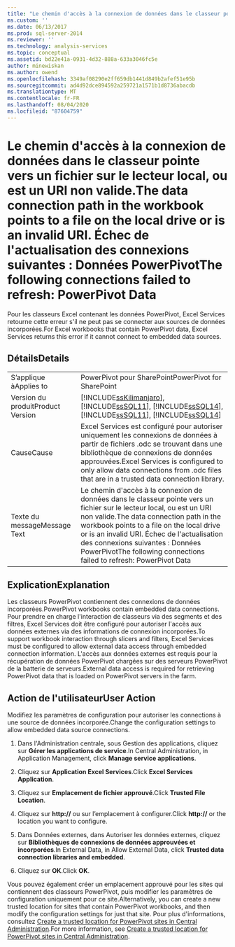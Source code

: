 ```yaml
---
title: "Le chemin d'accès à la connexion de données dans le classeur pointe vers un fichier sur le lecteur local, ou est un URI non valide. Échec de l’actualisation des connexions suivantes : données PowerPivot | Microsoft Docs"
ms.custom: ''
ms.date: 06/13/2017
ms.prod: sql-server-2014
ms.reviewer: ''
ms.technology: analysis-services
ms.topic: conceptual
ms.assetid: bd22e41a-0931-4d32-888a-633a3046fc5e
author: minewiskan
ms.author: owend
ms.openlocfilehash: 3349af08290e2ff659db1441d849b2afef51e95b
ms.sourcegitcommit: ad4d92dce894592a259721a1571b1d8736abacdb
ms.translationtype: MT
ms.contentlocale: fr-FR
ms.lasthandoff: 08/04/2020
ms.locfileid: "87604759"
---
```

# <a name="the-data-connection-path-in-the-workbook-points-to-a-file-on-the-local-drive-or-is-an-invalid-uri-the-following-connections-failed-to-refresh-powerpivot-data"></a><span data-ttu-id="348ec-103">Le chemin d'accès à la connexion de données dans le classeur pointe vers un fichier sur le lecteur local, ou est un URI non valide.</span><span class="sxs-lookup"><span data-stu-id="348ec-103">The data connection path in the workbook points to a file on the local drive or is an invalid URI.</span></span> <span data-ttu-id="348ec-104">Échec de l'actualisation des connexions suivantes : Données PowerPivot</span><span class="sxs-lookup"><span data-stu-id="348ec-104">The following connections failed to refresh: PowerPivot Data</span></span>
  <span data-ttu-id="348ec-105">Pour les classeurs Excel contenant les données PowerPivot, Excel Services retourne cette erreur s'il ne peut pas se connecter aux sources de données incorporées.</span><span class="sxs-lookup"><span data-stu-id="348ec-105">For Excel workbooks that contain PowerPivot data, Excel Services returns this error if it cannot connect to embedded data sources.</span></span>  
  
## <a name="details"></a><span data-ttu-id="348ec-106">Détails</span><span class="sxs-lookup"><span data-stu-id="348ec-106">Details</span></span>  
  
|||  
|-|-|  
|<span data-ttu-id="348ec-107">S’applique à</span><span class="sxs-lookup"><span data-stu-id="348ec-107">Applies to</span></span>|<span data-ttu-id="348ec-108">PowerPivot pour SharePoint</span><span class="sxs-lookup"><span data-stu-id="348ec-108">PowerPivot for SharePoint</span></span>|  
|<span data-ttu-id="348ec-109">Version du produit</span><span class="sxs-lookup"><span data-stu-id="348ec-109">Product Version</span></span>|[!INCLUDE[ssKilimanjaro](../../includes/sskilimanjaro-md.md)]<span data-ttu-id="348ec-110">, [!INCLUDE[ssSQL11](../../includes/sssql11-md.md)], [!INCLUDE[ssSQL14](../../includes/sssql14-md.md)]</span><span class="sxs-lookup"><span data-stu-id="348ec-110">, [!INCLUDE[ssSQL11](../../includes/sssql11-md.md)], [!INCLUDE[ssSQL14](../../includes/sssql14-md.md)]</span></span>|  
|<span data-ttu-id="348ec-111">Cause</span><span class="sxs-lookup"><span data-stu-id="348ec-111">Cause</span></span>|<span data-ttu-id="348ec-112">Excel Services est configuré pour autoriser uniquement les connexions de données à partir de fichiers .odc se trouvant dans une bibliothèque de connexions de données approuvées.</span><span class="sxs-lookup"><span data-stu-id="348ec-112">Excel Services is configured to only allow data connections from .odc files that are in a trusted data connection library.</span></span>|  
|<span data-ttu-id="348ec-113">Texte du message</span><span class="sxs-lookup"><span data-stu-id="348ec-113">Message Text</span></span>|<span data-ttu-id="348ec-114">Le chemin d'accès à la connexion de données dans le classeur pointe vers un fichier sur le lecteur local, ou est un URI non valide.</span><span class="sxs-lookup"><span data-stu-id="348ec-114">The data connection path in the workbook points to a file on the local drive or is an invalid URI.</span></span> <span data-ttu-id="348ec-115">Échec de l'actualisation des connexions suivantes : Données PowerPivot</span><span class="sxs-lookup"><span data-stu-id="348ec-115">The following connections failed to refresh: PowerPivot Data</span></span>|  
  
## <a name="explanation"></a><span data-ttu-id="348ec-116">Explication</span><span class="sxs-lookup"><span data-stu-id="348ec-116">Explanation</span></span>  
 <span data-ttu-id="348ec-117">Les classeurs PowerPivot contiennent des connexions de données incorporées.</span><span class="sxs-lookup"><span data-stu-id="348ec-117">PowerPivot workbooks contain embedded data connections.</span></span> <span data-ttu-id="348ec-118">Pour prendre en charge l'interaction de classeurs via des segments et des filtres, Excel Services doit être configuré pour autoriser l'accès aux données externes via des informations de connexion incorporées.</span><span class="sxs-lookup"><span data-stu-id="348ec-118">To support workbook interaction through slicers and filters, Excel Services must be configured to allow external data access through embedded connection information.</span></span> <span data-ttu-id="348ec-119">L'accès aux données externes est requis pour la récupération de données PowerPivot chargées sur des serveurs PowerPivot de la batterie de serveurs.</span><span class="sxs-lookup"><span data-stu-id="348ec-119">External data access is required for retrieving PowerPivot data that is loaded on PowerPivot servers in the farm.</span></span>  
  
## <a name="user-action"></a><span data-ttu-id="348ec-120">Action de l'utilisateur</span><span class="sxs-lookup"><span data-stu-id="348ec-120">User Action</span></span>  
 <span data-ttu-id="348ec-121">Modifiez les paramètres de configuration pour autoriser les connections à une source de données incorporée.</span><span class="sxs-lookup"><span data-stu-id="348ec-121">Change the configuration settings to allow embedded data source connections.</span></span>  
  
1.  <span data-ttu-id="348ec-122">Dans l'Administration centrale, sous Gestion des applications, cliquez sur **Gérer les applications de service**.</span><span class="sxs-lookup"><span data-stu-id="348ec-122">In Central Administration, in Application Management, click **Manage service applications**.</span></span>  
  
2.  <span data-ttu-id="348ec-123">Cliquez sur **Application Excel Services**.</span><span class="sxs-lookup"><span data-stu-id="348ec-123">Click **Excel Services Application**.</span></span>  
  
3.  <span data-ttu-id="348ec-124">Cliquez sur **Emplacement de fichier approuvé**.</span><span class="sxs-lookup"><span data-stu-id="348ec-124">Click **Trusted File Location**.</span></span>  
  
4.  <span data-ttu-id="348ec-125">Cliquez sur **http://** ou sur l’emplacement à configurer.</span><span class="sxs-lookup"><span data-stu-id="348ec-125">Click **http://** or the location you want to configure.</span></span>  
  
5.  <span data-ttu-id="348ec-126">Dans Données externes, dans Autoriser les données externes, cliquez sur **Bibliothèques de connexions de données approuvées et incorporées**.</span><span class="sxs-lookup"><span data-stu-id="348ec-126">In External Data, in Allow External Data, click **Trusted data connection libraries and embedded**.</span></span>  
  
6.  <span data-ttu-id="348ec-127">Cliquez sur **OK**.</span><span class="sxs-lookup"><span data-stu-id="348ec-127">Click **OK**.</span></span>  
  
 <span data-ttu-id="348ec-128">Vous pouvez également créer un emplacement approuvé pour les sites qui contiennent des classeurs PowerPivot, puis modifier les paramètres de configuration uniquement pour ce site.</span><span class="sxs-lookup"><span data-stu-id="348ec-128">Alternatively, you can create a new trusted location for sites that contain PowerPivot workbooks, and then modify the configuration settings for just that site.</span></span> <span data-ttu-id="348ec-129">Pour plus d'informations, consultez [Create a trusted location for PowerPivot sites in Central Administration](create-a-trusted-location-for-power-pivot-sites-in-central-administration.md).</span><span class="sxs-lookup"><span data-stu-id="348ec-129">For more information, see [Create a trusted location for PowerPivot sites in Central Administration](create-a-trusted-location-for-power-pivot-sites-in-central-administration.md).</span></span>  
  
  
